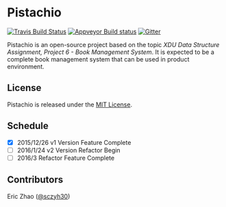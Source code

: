 # Pistachio
[![Travis Build Status](https://api.travis-ci.org/0x5f3759df-Hacker/pistachio.svg?branch=dev)](https://travis-ci.org/0x5f3759df-Hacker/pistachio)
[![Appveyor Build status](https://ci.appveyor.com/api/projects/status/1gkcmw72qgykofmj/branch/dev?svg=true)](https://ci.appveyor.com/project/sczyh30/pistachio/branch/dev)
[![Gitter](https://badges.gitter.im/Join%20Chat.svg)](https://gitter.im/0x5f3759df-Hacker/pistachio)

Pistachio is an open-source project based on the topic *XDU Data Structure Assignment, Project 6 - Book Management System*.
It is expected to be a complete book management system that can be used in product environment.


## License
Pistachio is released under the [MIT License][].

## Schedule

- [x] 2015/12/26 v1 Version Feature Complete
- [ ] 2016/1/24 v2 Version Refactor Begin
- [ ] 2016/3 Refactor Feature Complete

## Contributors
Eric Zhao ([@sczyh30](https://github.com/sczyh30))



[MIT License]: https://opensource.org/licenses/MIT
